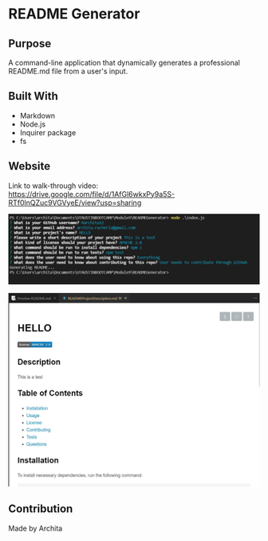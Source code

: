 # README Generator

## Purpose

A command-line application that dynamically generates a professional README.md file from a user's input.

## Built With

- Markdown
- Node.js
- Inquirer package
- fs

## Website

Link to walk-through video:
https://drive.google.com/file/d/1AfGl6wkxPy9a5S-RTf0lnQZuc9VGVyeE/view?usp=sharing

![](images\ScreenshotofSampleInput.JPG)

![](images/ScreenshotofReadme.JPG)

## Contribution

Made by Archita

